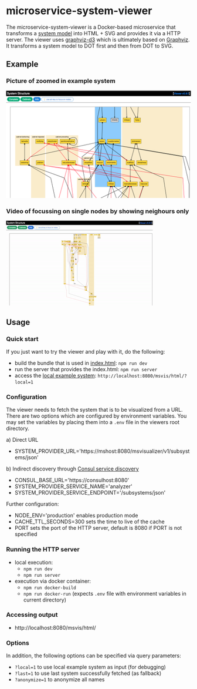 # microservice-system-viewer

The microservice-system-viewer is a Docker-based microservice that transforms a [system model](./src/domain/model.ts) into HTML + SVG and provides it via a HTTP server. The viewer uses [graphviz-d3](https://github.com/magjac/d3-graphviz) which is ultimately based on [Graphviz](http://www.graphviz.org/). It transforms a system model to DOT first and then from DOT to SVG.

## Example

### Picture of zoomed in example system

![Example Visualization](docs/example.png "Example Visualization")

### Video of focussing on single nodes by showing neighours only

![Example Visualization](docs/msvis.gif "Example Visualization")

## Usage

### Quick start

If you just want to try the viewer and play with it, do the following:

- build the bundle that is used in [index.html](./src/html/index.html): `npm run dev`
- run the server that provides the index.html: `npm run server`
- access the [local example system](./src/exampleSystems/largeSystem.ts): `http://localhost:8080/msvis/html/?local=1`

### Configuration

The viewer needs to fetch the system that is to be visualized from a URL. There are two options which are configured by environment variables. You may set the variables by placing them into a `.env` file in the viewers root directory.

a) Direct URL

- SYSTEM_PROVIDER_URL='https://mshost:8080/msvisualizer/v1/subsystems/json'

b) Indirect discovery through [Consul service discovery](http://consul.io/)

- CONSUL_BASE_URL='https://consulhost:8080'
- SYSTEM_PROVIDER_SERVICE_NAME='analyzer'
- SYSTEM_PROVIDER_SERVICE_ENDPOINT='/subsystems/json'

Further configuration:

- NODE_ENV='production' enables production mode
- CACHE_TTL_SECONDS=300 sets the time to live of the cache
- PORT sets the port of the HTTP server, default is 8080 if PORT is not specified

### Running the HTTP server

- local execution:
  - `npm run dev`
  - `npm run server`
- execution via docker container:
  - `npm run docker-build`
  - `npm run docker-run`
    (expects `.env` file with environment variables in current directory)

### Accessing output

- http://localhost:8080/msvis/html/

### Options

In addition, the following options can be specified via query parameters:

- `?local=1` to use local example system as input (for debugging)
- `?last=1` to use last system successfully fetched (as fallback)
- `?anonymize=1` to anonymize all names


